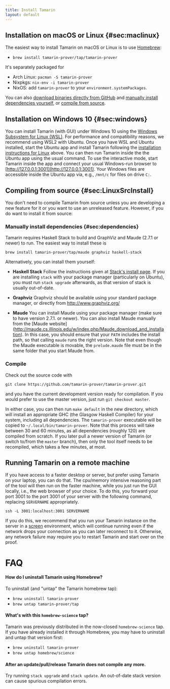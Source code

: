 ```yaml
---
title: Install Tamarin
layout: default
---
```


## Installation on macOS or Linux {#sec:maclinux}

The easiest way to install Tamarin on macOS or Linux is to use
[Homebrew](http://brew.sh/):

  * `brew install tamarin-prover/tap/tamarin-prover`

It's separately packaged for

  - Arch Linux: `pacman -S tamarin-prover`
  - Nixpkgs: `nix-env -i tamarin-prover`
  - NixOS: add `tamarin-prover` to your `environment.systemPackages`.

You can also [download binaries directly from GitHub](https://github.com/tamarin-prover/tamarin-prover/releases)
and [manually install dependencies yourself](#sec:dependencies), or [compile from source](#sec:LinuxSrcInstall).

## Installation on Windows 10 {#sec:windows}

You can install Tamarin (with GUI) under Windows 10 using the [Windows Subsystem for Linux (WSL)](https://docs.microsoft.com/windows/wsl/install-win10).
For performance and compatibility reasons, we recommend using WSL2 with Ubuntu.
Once you have WSL and Ubuntu installed, start the Ubuntu app and install Tamarin following the [installation instructions for Linux](#sec:maclinux) above.
You can then run Tamarin inside the the Ubuntu app using the usual command.
To use the interactive mode, start Tamarin inside the app and connect your usual Windows-run browser to [http://127.0.0.1:3001](http://127.0.0.1:3001).
Your Windows files are accessible inside the Ubuntu app via, e.g., `/mnt/c` for files on drive `C:`.

## Compiling from source {#sec:LinuxSrcInstall}

You don't need to compile Tamarin from source unless you are developing a new feature for it or you
want to use an unreleased feature. However, if you do want to install it from source:

### Manually install dependencies {#sec:dependencies}

Tamarin requires Haskell Stack to build and GraphViz and Maude (2.7.1 or newer) to run. The easiest way to
install these is

```
brew install tamarin-prover/tap/maude graphviz haskell-stack
```

Alternatively, you can install them yourself:

  - **Haskell Stack** Follow the instructions given at [Stack's install
    page](https://github.com/commercialhaskell/stack/blob/master/doc/install_and_upgrade.md). If you
    are installing `stack` with your package manager (particularly on Ubuntu), you must run `stack
    upgrade` afterwards, as that version of stack is usually out-of-date.

  - **Graphviz** Graphviz should be available using your standard package manager, or directly from
    <http://www.graphviz.org/>

  - **Maude** You can install Maude using your package manager (make sure to have version 2.7.1. or
    newer). You can also install Maude manually from the [Maude website]
    (http://maude.cs.illinois.edu/w/index.php/Maude_download_and_installation).
    In this case, you should ensure that your `PATH`
    includes the install path, so that calling `maude` runs the right version. Note that even though
    the Maude executable is movable, the `prelude.maude` file must be in the same folder that you
    start Maude from.

### Compile

Check out the source code with

```
git clone https://github.com/tamarin-prover/tamarin-prover.git
```

and you have the current development version ready for compilation. If you would prefer to use the
master version, just run `git checkout master`.

In either case, you can then run `make default` in the new directory, which will install an
appropriate GHC (the Glasgow Haskell Compiler) for your system, including all dependencies. The
`tamarin-prover` executable will be copied to `~/.local/bin/tamarin-prover`. Note that this process
will take between 30 and 60 minutes, as all dependencies (roughly 120) are compiled from scratch. If
you later pull a newer version of Tamarin (or switch to/from the `master` branch), then only the
tool itself needs to be recompiled, which takes a few minutes, at most.

Running Tamarin on a remote machine
---------------------------------

If you have access to a faster desktop or server, but prefer using
Tamarin on your laptop, you can do that. The cpu/memory intensive
reasoning part of the tool will then run on the faster machine, while you
just run the GUI locally, i.e., the web browser of your choice. To do
this, you forward your port 3001 to the port 3001 of your server
with the following command, replacing `SERVERNAME` appropriately.

```
ssh -L 3001:localhost:3001 SERVERNAME
```

If you do this, we recommend that you run your Tamarin instance on
the server in a [screen](https://www.gnu.org/software/screen/manual/screen.html) environment, which will continue
running even if the network drops your connection as you can later
reconnect to it. Otherwise, any network failure may require you to
restart Tamarin and start over on the proof.


# FAQ

#### How do I uninstall Tamarin using Homebrew?

To uninstall (and "untap" the Tamarin homebrew tap):

  * `brew uninstall tamarin-prover`
  * `brew untap tamarin-prover/tap`

#### What's with this `homebrew-science` tap?

Tamarin was previously distributed in the now-closed `homebrew-science` tap. If you have already
installed it through Homebrew, you may have to uninstall and untap that version first:

  * `brew uninstall tamarin-prover`
  * `brew untap homebrew/science`

#### After an update/pull/release Tamarin does not compile any more.

Try running `stack upgrade` and `stack update`. An out-of-date stack version can cause spurious
compilation errors.
